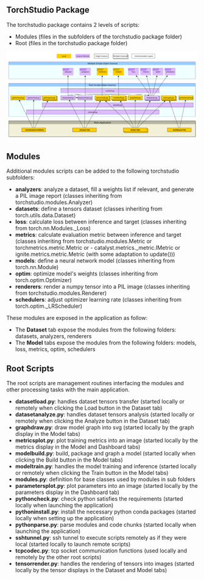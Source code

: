 TorchStudio Package
-------------------

The torchstudio package contains 2 levels of scripts:
- Modules (files in the subfolders of the torchstudio package folder)
- Root (files in the torchstudio package folder)

![TorhStudio Architecture](architecture.svg)

Modules
-------

Additional modules scripts can be added to the following torchstudio subfolders:

- **analyzers**: analyze a dataset, fill a weights list if relevant, and generate a PIL image report (classes inheriting from torchstudio.modules.Analyzer)
- **datasets**: define a tensors dataset (classes inheriting from torch.utils.data.Dataset)
- **loss**: calculate loss between inference and target (classes inheriting from torch.nn.Modules._Loss)
- **metrics**: calculate evaluation metric between inference and target (classes inheriting from torchstudio.modules.Metric or torchmetrics.metric.Metric or - catalyst.metrics._metric.IMetric or ignite.metrics.metric.Metric (with some adaptation to update()))
- **models**: define a neural network model (classes inheriting from torch.nn.Module)
- **optim**: optimize model's weights (classes inheriting from torch.optim.Optimizer)
- **renderers**: render a numpy tensor into a PIL image (classes inheriting from torchstudio.modules.Renderer)
- **schedulers**: adjust optimizer learning rate (classes inheriting from torch.optim._LRScheduler)

These modules are exposed in the application as follow:
- The **Dataset** tab expose the modules from the following folders: datasets, analyzers, renderers
- The **Model** tabs expose the modules from the following folders: models, loss, metrics, optim, schedulers

Root Scripts
------------

The root scripts are management routines interfacing the modules and other processing tasks with the main application.

- **datasetload.py**: handles dataset tensors transfer (started locally or remotely when clicking the Load button in the Dataset tab)
- **datasetanalyze.py**: handles dataset tensors analysis (started locally or remotely when clicking the Analyze button in the Dataset tab)
- **graphdraw.py**: draw model graph into svg (started locally by the graph display in the Model tabs)
- **metricsplot.py**: plot training metrics into an image (started locally by the metrics display in the Model and Dashboard tabs)
- **modelbuild.py**: build, package and graph a model (started locally when clicking the Build button in the Model tabs)
- **modeltrain.py**: handles the model training and inference (started locally or remotely when clicking the Train button in the Model tabs)
- **modules.py**: definition for base classes used by modules in sub folders
- **parametersplot.py**: plot parameters into an image (started locally by the parameters display in the Dashboard tab)
- **pythoncheck.py**: check python satisfies the requirements (started locally when launching the application)
- **pythoninstall.py**: install the necessary python conda packages (started locally when setting up the application)
- **pythonparse.py**: parse modules and code chunks (started locally when launching the application)
- **sshtunnel.py**: ssh tunnel to execute scripts remotely as if they were local (started locally to launch remote scripts)
- **tcpcodec.py**: tcp socket communication functions (used locally and remotely by the other root scripts)
- **tensorrender.py**: handles the rendering of tensors into images (started locally by the tensor displays in the Dataset and Model tabs)
